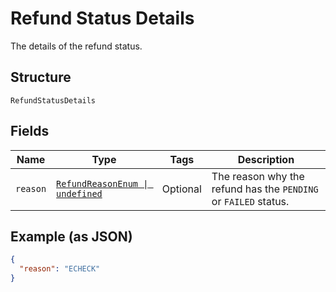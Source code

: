 
# Refund Status Details

The details of the refund status.

## Structure

`RefundStatusDetails`

## Fields

| Name | Type | Tags | Description |
|  --- | --- | --- | --- |
| `reason` | [`RefundReasonEnum \| undefined`](../../doc/models/refund-reason-enum.md) | Optional | The reason why the refund has the `PENDING` or `FAILED` status. |

## Example (as JSON)

```json
{
  "reason": "ECHECK"
}
```


